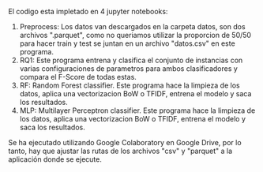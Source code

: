 El codigo esta impletado en 4 jupyter notebooks:
 1. Preprocess: Los datos van descargados en la carpeta datos, son dos archivos ".parquet", como no queriamos utilizar la proporcion de 50/50 para hacer train y test se juntan en un archivo "datos.csv" en este programa. 
 2. RQ1: Este programa entrena y clasifica el conjunto de instancias con varias configuraciones de parametros para ambos clasificadores y compara el F-Score de todas estas.
 3. RF: Random Forest classifier. Este programa hace la limpieza de los datos, aplica una vectorizacion BoW o TFIDF, entrena el modelo y saca los resultados.
 4. MLP: Multilayer Perceptron classifier. Este programa hace la limpieza de los datos, aplica una vectorizacion BoW o TFIDF, entrena el modelo y saca los resultados.

Se ha ejecutado utilizando Google Colaboratory en Google Drive, por lo tanto, hay que ajustar las rutas de los archivos "csv" y "parquet" a la aplicación donde se ejecute.
